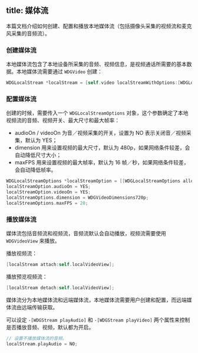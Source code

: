 title: 媒体流
---

本篇文档介绍如何创建、配置和播放本地媒体流（包括摄像头采集的视频流和麦克风采集的音频流）。


### 创建媒体流

本地媒体流包含了本地设备所采集的音频、视频信息，是视频通话所需要的基本数据。本地媒体流需要通过 `WDGVideo` 创建：

```objectivec
WDGLocalStream *localStream = [self.video localStreamWithOptions:[WDGLocalStreamOptions new]];
```

### 配置媒体流

创建的时候，需要传入一个 `WDGLocalStreamOptions` 对象，这个参数确定了本地视频流的音频、视频开关、最大尺寸和最大帧率：
* audioOn / videoOn 为音／视频采集的开关，设置为 NO 表示关闭音／视频采集，默认为 YES；
* dimension 用来设置视频的最大尺寸，默认为 480p，如果网络条件较差，会自动降低尺寸大小；
* maxFPS 用来设置视频的最大帧率，默认为 16 帧／秒，如果网络条件较差，会自动降低帧率。

```objectivec
WDGLocalStreamOptions *localStreamOption = [[WDGLocalStreamOptions alloc] init];
localStreamOption.audioOn = YES;
localStreamOption.videoOn = YES;
localStreamOptions.dimension = WDGVideoDimensions720p;
localStreamOptions.maxFPS = 20;
```

### 播放媒体流

媒体流包括音频流和视频流，音频流默认会自动播放，视频流需要使用 `WDGVideoView` 来播放。

播放视频流：

```objectivec
[localStream attach:self.localVideoView];
```

播放预览视频流：

```objectivec
[localStream detach:self.localVideoView];
```

媒体流分为本地媒体流和远端媒体流，本地媒体流需要用户创建和配置，而远端媒体流由远端传输获取。

可以设定 `-[WDGStream playAudio]` 和 `-[WDGStream playVideo]` 两个属性来控制是否播放音频、视频，默认都为开启。

```objectivec
// 设置不播放媒体流的音频。
localStream.playAudio = NO;
```
